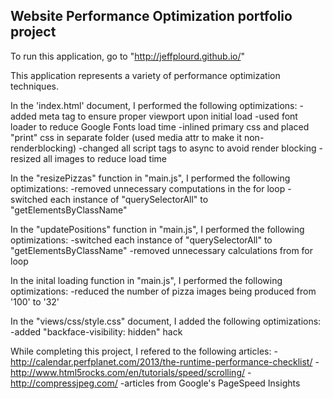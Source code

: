 ## Website Performance Optimization portfolio project

To run this application, go to "http://jeffplourd.github.io/"

This application represents a variety of performance optimization techniques.

In the 'index.html' document, I performed the following optimizations:
-added meta tag to ensure proper viewport upon initial load
-used font loader to reduce Google Fonts load time
-inlined primary css and placed "print" css in separate folder (used media attr to make it non-renderblocking)
-changed all script tags to async to avoid render blocking
-resized all images to reduce load time

In the "resizePizzas" function in "main.js", I performed the following optimizations:
-removed unnecessary computations in the for loop
-switched each instance of "querySelectorAll" to "getElementsByClassName"

In the "updatePositions" function in "main.js", I performed the following optimizations:
-switched each instance of "querySelectorAll" to "getElementsByClassName"
-removed unnecessary calculations from for loop

In the inital loading function in "main.js", I performed the following optimizations:
-reduced the number of pizza images being produced from '100' to '32'

In the "views/css/style.css" document, I added the following optimizations:
-added "backface-visibility: hidden" hack


While completing this project, I refered to the following articles:
-http://calendar.perfplanet.com/2013/the-runtime-performance-checklist/
-http://www.html5rocks.com/en/tutorials/speed/scrolling/
-http://compressjpeg.com/
-articles from Google's PageSpeed Insights
